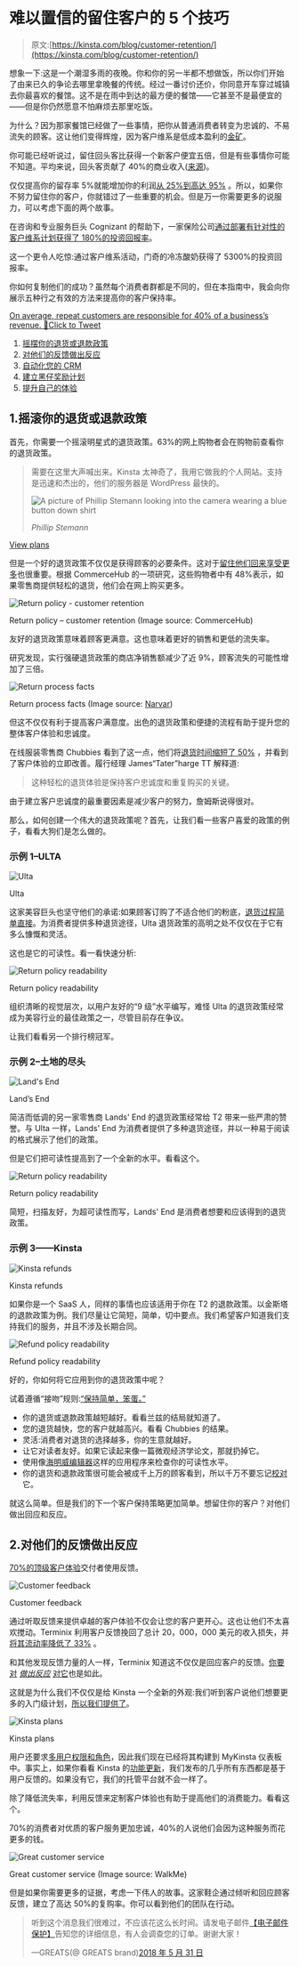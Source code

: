 # 难以置信的留住客户的 5 个技巧

> 原文:[https://kinsta.com/blog/customer-retention/](https://kinsta.com/blog/customer-retention/)

想象一下:这是一个潮湿多雨的夜晚。你和你的另一半都不想做饭，所以你们开始了由来已久的争论去哪里拿晚餐的传统。经过一番讨价还价，你同意开车穿过城镇去你最喜欢的餐馆。这不是在雨中到达的最方便的餐馆——它甚至不是最便宜的——但是你仍然愿意不怕麻烦去那里吃饭。

为什么？因为那家餐馆已经做了一些事情，把你从普通消费者转变为忠诚的、不易流失的顾客。这让他们变得辉煌，因为客户维系是低成本盈利的[金矿](https://www.ngdata.com/what-is-customer-retention/)。

你可能已经听说过，留住回头客比获得一个新客户便宜五倍，但是有些事情你可能不知道。平均来说，回头客贡献了 40%的商业收入([来源](https://blog.smile.io/repeat-customers-profitable-stats-to-prove))。

仅仅提高你的留存率 5%就能增加你的利润[从 25%到高达 95%](https://www.second-to-none.com/understanding-the-importance-of-customer-retention-rates/) 。所以，如果你不努力留住你的客户，你就错过了一些重要的机会。但是万一你需要更多的说服力，可以考虑下面的两个故事。

在咨询和专业服务巨头 Cognizant 的帮助下，一家保险公司[通过部署有针对性的客户维系计划获得了 180%的投资回报率](https://www.cognizant.com/case-studies/insurance-customer-retention-strategy)。

这一个更令人吃惊:通过客户维系活动，门奇的冷冻酸奶获得了 5300%的投资回报率。

你如何复制他们的成功？虽然每个消费者群都是不同的，但在本指南中，我会向你展示五种行之有效的方法来提高你的客户保持率。

[On average, repeat customers are responsible for 40% of a business’s revenue. 🤑Click to Tweet](https://twitter.com/intent/tweet?url=https%3A%2F%2Fbit.ly%2F2YXPDCJ&via=kinsta&text=On+average%2C+repeat+customers+are+responsible+for+40%25+of+a+business%E2%80%99s+revenue.+%F0%9F%A4%91&hashtags=smallbusiness%2Cstartups)

1.  [摇摆你的退货或退款政策](#returns-policy)
2.  [对他们的反馈做出反应](#customer-feedback)
3.  [自动化您的 CRM](#automate-crm)
4.  [建立黑仔奖励计划](#rewards-programs)
5.  [提升自己的体验](#elevate-experience)

## 1.摇滚你的退货或退款政策

首先，你需要一个摇滚明星式的退货政策。63%的网上购物者会在购物前查看你的退货政策。

<link rel="stylesheet" href="https://kinsta.com/wp-content/themes/kinsta/dist/components/ctas/cta-mini.css?ver=2e932b8aba3918bfb818">



> 需要在这里大声喊出来。Kinsta 太神奇了，我用它做我的个人网站。支持是迅速和杰出的，他们的服务器是 WordPress 最快的。
> 
> <footer class="wp-block-kinsta-client-quote__footer">
> 
> ![A picture of Phillip Stemann looking into the camera wearing a blue button down shirt](img/12b77bdcd297e9bf069df2f3413ad833.png)
> 
> <cite class="wp-block-kinsta-client-quote__cite">Phillip Stemann</cite></footer>

[View plans](https://kinsta.com/plans/)

但是一个好的退货政策不仅仅是获得顾客的必要条件。这对于[留住他们回来享受更多](https://www.bigcommerce.com/blog/create-a-returns-and-exchanges-policy-that-sells/)也很重要。根据 CommerceHub 的一项研究，这些购物者中有 48%表示，如果零售商提供轻松的退货，他们会在网上购买更多。

![Return policy - customer retention](img/5c2cafe2a7584d15ac0a9fd585d99a8e.png)

Return policy – customer retention (Image source: CommerceHub)



友好的退货政策意味着顾客更满意。这也意味着更好的销售和更低的流失率。

研究发现，实行强硬退货政策的商店净销售额减少了近 9%，顾客流失的可能性增加了三倍。

![Return process facts](img/1973ed7aa4b7481d1075d37b30383d91.png)

Return process facts (Image source: [Narvar](http://see.narvar.com/rs/249-TEC-8img/Narvar_Consumer_Survey_Returns_June2017.pdf))



但这不仅仅有利于提高客户满意度。出色的退货政策和便捷的流程有助于提升您的整体客户体验和忠诚度。

在线服装零售商 Chubbies 看到了这一点，他们将[退货时间缩短了 50%](https://www.easypost.com/chubbies-case-study.html) ，并看到了客户体验的立即改善。履行经理 James“Tater”harge TT 解释道:

> 这种轻松的退货体验是保持客户忠诚度和重复购买的关键。

由于建立客户忠诚度的最重要因素是减少客户的努力，詹姆斯说得很对。

那么，如何创建一个伟大的退货政策呢？首先，让我们看一些客户喜爱的政策的例子，看看大狗们是怎么做的。

### 示例 1–ULTA

![Ulta](img/f86596abd06546681bafb4973a0ee9d6.png)

Ulta



这家美容巨头也坚守他们的承诺:如果顾客订购了不适合他们的粉底，[退货过程简单直接](https://www.ulta.com/guestservices/guestServicesCenterDetails.jsp#ReturnPolicy)。为消费者提供多种退货途径，Ulta 退货政策的高明之处不仅仅在于它有多么慷慨和灵活。

这也是它的可读性。看一看快速分析:

![Return policy readability](img/9d65353f60bb5c8b245367c23f5130c2.png)

Return policy readability



组织清晰的视觉层次，以用户友好的“9 级”水平编写，难怪 Ulta 的退货政策经常成为美容行业的最佳政策之一，尽管目前存在争议。

让我们看看另一个排行榜冠军。

### 示例 2–土地的尽头

![Land's End](img/534c98c062300719270a2f18f31bd64d.png)

Land’s End



简洁而低调的另一家零售商 Lands' End 的退货政策经常给 T2 带来一些严肃的赞誉。与 Ulta 一样，Lands' End 为消费者提供了多种退货途径，并以一种易于阅读的格式展示了他们的政策。

但是它们把可读性提高到了一个全新的水平。看看这个。

![Return policy readability](img/b1ccc80b553bea46f1e3da4481686855.png)

Return policy readability



简短，扫描友好，为超可读性而写，Lands' End 是消费者想要和应该得到的退货政策。

### 示例 3——Kinsta

![Kinsta refunds](img/32230798210a6c68f11c34c27f0e9a70.png)

Kinsta refunds



如果你是一个 SaaS 人，同样的事情也应该适用于你在 T2 的退款政策。以金斯塔的退款政策为例。我们尽量让它简短，简单，切中要点。我们希望客户知道我们支持我们的服务，并且不涉及长期合同。

![Refund policy readability](img/3359fd3b01a3820bc2e4fb210cefc132.png)

Refund policy readability



好的，你如何将它应用到你的退货政策中呢？

试着遵循“接吻”规则:[“保持简单，笨蛋。”](https://www.interaction-design.org/literature/article/kiss-keep-it-simple-stupid-a-design-principle)

*   你的退货或退款政策越短越好。看看兰兹的结局就知道了。
*   您的退货越快，您的客户就越高兴。看看 Chubbies 的结果。
*   灵活:消费者对退货的选择越多，你的生意就越好。
*   让它对读者友好。如果它读起来像一篇微观经济学论文，那就扔掉它。
*   使用像[海明威编辑器](http://www.hemingwayapp.com/)这样的应用程序来检查你的可读性水平。
*   你的退货和退款政策很可能会被成千上万的顾客看到，所以千万不要忘记[校对](https://kinsta.com/blog/proofreading-tips/)它。

就这么简单。但是我们的下一个客户保持策略更加简单。想留住你的客户？对他们做出回应和反应。

## 2.对他们的反馈做出反应

[70%的顶级客户体验](https://www.unicomcorp.com/blog/customer-experience-statistics-infographic/)交付者使用反馈。

![Customer feedback](img/8ed58e04e4e8b954489f896a26a9ee6a.png)

Customer feedback



通过听取反馈来提供卓越的客户体验不仅会让您的客户更开心。这也让他们不太喜欢搅动。Terminix 利用客户反馈挽回了总计 20，000，000 美元的收入损失，并[将其流动率降低了 33%](https://conversionxl.com/blog/customer-retention-strategy/) 。

和其他发现反馈力量的人一样，Terminix 知道这不仅仅是回应客户的反馈。[你要对](https://www.typeform.com/blog/guides/customer-success/improve-retention-and-loyalty-through-feedback/) [*做出反应*](https://www.typeform.com/blog/guides/customer-success/improve-retention-and-loyalty-through-feedback/) [对它](https://www.typeform.com/blog/guides/customer-success/improve-retention-and-loyalty-through-feedback/)也是如此。

这就是为什么我们不仅仅是给 Kinsta 一个全新的外观:我们听到客户说他们想要更多的入门级计划，[所以我们提供了](https://kinsta.com/blog/new-kinsta/)。

![Kinsta plans](img/faccb380379c5e1a988361951c193a1a.png)

Kinsta plans



用户还要求[多用户权限和角色](https://kinsta.com/feature-updates/multi-user-access-permissions/)，因此我们现在已经将其构建到 MyKinsta 仪表板中。事实上，如果你看看 Kinsta 的[功能更新](https://kinsta.com/feature-updates/)，我们发布的几乎所有东西都是基于用户反馈的。如果没有它，我们的托管平台就不会一样了。

除了降低流失率，利用反馈来定制客户体验也有助于提高他们的消费能力。看看这个。

70%的消费者对优质的客户服务更加忠诚，40%的人说他们会因为这种服务而花更多的钱。

![Great customer service](img/7218f96cfbe27ef88d35039d5eb1a50d.png)

Great customer service (Image source: WalkMe)



但是如果你需要更多的证据，考虑一下伟人的故事。这家鞋企通过倾听和回应顾客反馈，建立了高达 50%的复购率。你可以看到他们的团队在行动。

> 听到这个消息我们很难过，不应该花这么长时间。请发电子邮件[【电子邮件保护】](/cdn-cgi/l/email-protection)告知您的详细信息，有人会调查您的订单。谢谢大家！
> 
> —GREATS(@ GREATS brand)[2018 年 5 月 31 日](https://twitter.com/greatsbrand/status/1002213160718360581?ref_src=twsrc%5Etfw)